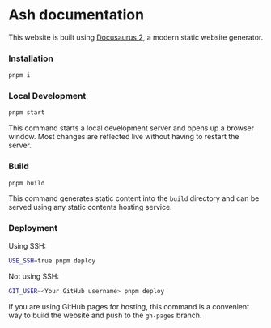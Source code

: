 # Ash documentation

This website is built using [Docusaurus 2](https://docusaurus.io/), a modern static website generator.

### Installation

```bash
pnpm i
```

### Local Development

```bash
pnpm start
```

This command starts a local development server and opens up a browser window. Most changes are reflected live without having to restart the server.

### Build

```bash
pnpm build
```

This command generates static content into the `build` directory and can be served using any static contents hosting service.

### Deployment

Using SSH:

```bash
USE_SSH=true pnpm deploy
```

Not using SSH:

```bash
GIT_USER=<Your GitHub username> pnpm deploy
```

If you are using GitHub pages for hosting, this command is a convenient way to build the website and push to the `gh-pages` branch.
